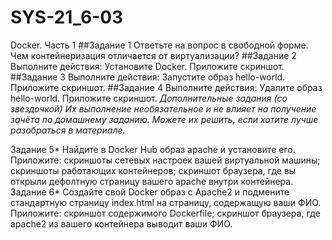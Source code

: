 # SYS-21_6-03
Docker. Часть 1
##Задание 1
Ответьте на вопрос в свободной форме.
Чем контейнеризация отличается от виртуализации?
##Задание 2
Выполните действия:
Установите Docker.
Приложите скриншот.
##Задание 3
Выполните действия:
Запустите образ hello-world.
Приложите скриншот.
##Задание 4
Выполните действия:
Удалите образ hello-world.
Приложите скриншот.
*Дополнительные задания (со звездочкой)
Их выполнение необязательное и не влияет на получение зачёта по домашнему заданию. Можете их решить, если хотите лучше разобраться в материале.*

Задание 5*
Найдите в Docker Hub образ apache и установите его.
Приложите:
скриншоты сетевых настроек вашей виртуальной машины;
скриншоты работающих контейнеров;
скриншот браузера, где вы открыли дефолтную страницу вашего apache внутри контейнера.
Задание 6*
Создайте свой Docker образ с Apache2 и подмените стандартную страницу index.html на страницу, содержащую ваши ФИО.
Приложите:
скриншот содержимого Dockerfile;
скриншот браузера, где apache2 из вашего контейнера выводит ваши ФИО.
